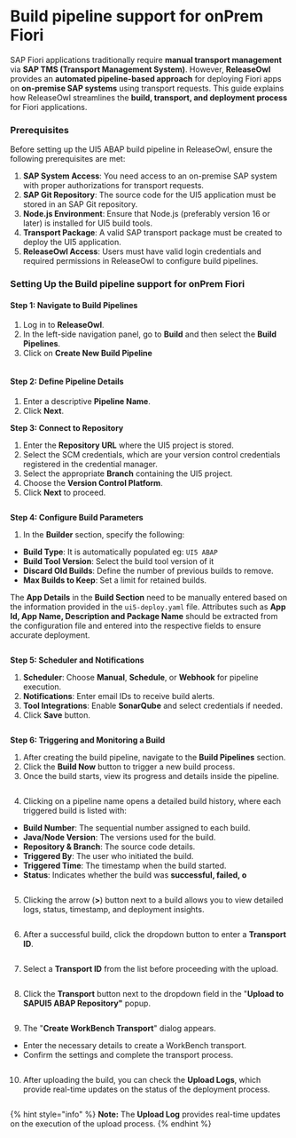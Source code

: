 # Build pipeline support for onPrem Fiori



SAP Fiori applications traditionally require **manual transport management** via **SAP TMS (Transport Management System)**. However, **ReleaseOwl** provides an **automated pipeline-based approach** for deploying Fiori apps on **on-premise SAP systems** using transport requests. This guide explains how ReleaseOwl streamlines the **build, transport, and deployment process** for Fiori applications.

### Prerequisites <a href="#pdf-page-o5nrf0ske61dolpfer3i-prerequisites" id="pdf-page-o5nrf0ske61dolpfer3i-prerequisites"></a>

Before setting up the UI5 ABAP build pipeline in ReleaseOwl, ensure the following prerequisites are met:

1. **SAP System Access**: You need access to an on-premise SAP system with proper authorizations for transport requests.
2. **SAP Git Repository**: The source code for the UI5 application must be stored in an SAP Git repository.
3. **Node.js Environment**: Ensure that Node.js (preferably version 16 or later) is installed for UI5 build tools.
4. **Transport Package**: A valid SAP transport package must be created to deploy the UI5 application.
5. **ReleaseOwl Access**: Users must have valid login credentials and required permissions in ReleaseOwl to configure build pipelines.

### Setting Up the Build pipeline support for onPrem Fiori <a href="#pdf-page-o5nrf0ske61dolpfer3i-setting-up-the-build-pipeline-support-for-onprem-fiori" id="pdf-page-o5nrf0ske61dolpfer3i-setting-up-the-build-pipeline-support-for-onprem-fiori"></a>

#### **Step 1: Navigate to Build Pipelines**

1. Log in to **ReleaseOwl**.
2. In the left-side navigation panel, go to **Build** and then select the **Build Pipelines**.
3. Click on **Create New Build Pipeline**

<figure><img src="https://open.gitbook.com/~gitbook/image?url=https%3A%2F%2F1890383800-files.gitbook.io%2F%7E%2Ffiles%2Fv0%2Fb%2Fgitbook-x-prod.appspot.com%2Fo%2Fspaces%252FDWyxe6hm5vqosFaByVgs%252Fuploads%252FmK0PW2vwN6enjypO58id%252Fimage.png%3Falt%3Dmedia%26token%3D2a8b4e49-9c7d-4261-888b-ddc9a9f12458&#x26;width=768&#x26;dpr=4&#x26;quality=100&#x26;sign=4f5a8962&#x26;sv=2" alt=""><figcaption></figcaption></figure>

#### **Step 2: Define Pipeline Details**

1. Enter a descriptive **Pipeline Name**.
2. Click **Next**.

**Step 3: Connect to Repository**

1. Enter the **Repository URL** where the UI5 project is stored.
2. Select the SCM credentials, which are your version control credentials registered in the credential manager.
3. Select the appropriate **Branch** containing the UI5 project.
4. Choose the **Version Control Platform**.
5. Click **Next** to proceed.

<figure><img src="https://open.gitbook.com/~gitbook/image?url=https%3A%2F%2F1890383800-files.gitbook.io%2F%7E%2Ffiles%2Fv0%2Fb%2Fgitbook-x-prod.appspot.com%2Fo%2Fspaces%252FDWyxe6hm5vqosFaByVgs%252Fuploads%252FqQJj48TnNK2RwrhGTXEY%252Fimage.png%3Falt%3Dmedia%26token%3D80a8655d-6282-43ab-a8ca-a7d67e66965f&#x26;width=768&#x26;dpr=4&#x26;quality=100&#x26;sign=a4df28ed&#x26;sv=2" alt=""><figcaption></figcaption></figure>

**Step 4: Configure Build Parameters**

1. In the **Builder** section, specify the following:

* **Build Type**: It is automatically populated eg: `UI5 ABAP`
* **Build Tool Version**: Select the build tool version of it
* **Discard Old Builds**: Define the number of previous builds to remove.
* **Max Builds to Keep**: Set a limit for retained builds.

The **App Details** in the **Build Section** need to be manually entered based on the information provided in the `ui5-deploy.yaml` file. Attributes such as **App Id, App Name, Description and Package Name** should be extracted from the configuration file and entered into the respective fields to ensure accurate deployment.

<figure><img src="https://open.gitbook.com/~gitbook/image?url=https%3A%2F%2F1890383800-files.gitbook.io%2F%7E%2Ffiles%2Fv0%2Fb%2Fgitbook-x-prod.appspot.com%2Fo%2Fspaces%252FDWyxe6hm5vqosFaByVgs%252Fuploads%252F6Vdhftm5otEREZOf9Oc0%252Fimage.png%3Falt%3Dmedia%26token%3D062037d9-7ff8-48f3-8b9c-63e50fb02cfa&#x26;width=768&#x26;dpr=4&#x26;quality=100&#x26;sign=96c25827&#x26;sv=2" alt=""><figcaption></figcaption></figure>

**Step 5: Scheduler and Notifications**

1. **Scheduler**: Choose **Manual**, **Schedule**, or **Webhook** for pipeline execution.
2. **Notifications**: Enter email IDs to receive build alerts.
3. **Tool Integrations**: Enable **SonarQube** and select credentials if needed.
4. Click **Save** button.

<figure><img src="https://open.gitbook.com/~gitbook/image?url=https%3A%2F%2F1890383800-files.gitbook.io%2F%7E%2Ffiles%2Fv0%2Fb%2Fgitbook-x-prod.appspot.com%2Fo%2Fspaces%252FDWyxe6hm5vqosFaByVgs%252Fuploads%252F73QzPbbLU3kMZwUtyRnv%252Fimage.png%3Falt%3Dmedia%26token%3D4f5f0015-5980-4370-a60e-9521a69dc998&#x26;width=768&#x26;dpr=4&#x26;quality=100&#x26;sign=a4c50645&#x26;sv=2" alt=""><figcaption></figcaption></figure>

**Step 6: Triggering and Monitoring a Build**

1. After creating the build pipeline, navigate to the **Build Pipelines** section.
2. Click the **Build Now** button to trigger a new build process.
3. Once the build starts, view its progress and details inside the pipeline.

<figure><img src="https://open.gitbook.com/~gitbook/image?url=https%3A%2F%2F1890383800-files.gitbook.io%2F%7E%2Ffiles%2Fv0%2Fb%2Fgitbook-x-prod.appspot.com%2Fo%2Fspaces%252FDWyxe6hm5vqosFaByVgs%252Fuploads%252FuivghEShhyGTnudyliAl%252Fimage.png%3Falt%3Dmedia%26token%3De0d09e04-4343-43da-9ba5-d1fee1c5f8d4&#x26;width=768&#x26;dpr=4&#x26;quality=100&#x26;sign=8ce271f9&#x26;sv=2" alt=""><figcaption></figcaption></figure>

4. Clicking on a pipeline name opens a detailed build history, where each triggered build is listed with:

* **Build Number**: The sequential number assigned to each build.
* **Java/Node Version**: The versions used for the build.
* **Repository & Branch**: The source code details.
* **Triggered By**: The user who initiated the build.
* **Triggered Time**: The timestamp when the build started.
* **Status**: Indicates whether the build was **successful, failed, o**

<figure><img src="https://open.gitbook.com/~gitbook/image?url=https%3A%2F%2F1890383800-files.gitbook.io%2F%7E%2Ffiles%2Fv0%2Fb%2Fgitbook-x-prod.appspot.com%2Fo%2Fspaces%252FDWyxe6hm5vqosFaByVgs%252Fuploads%252FWDE3inNwCYOuUXAtPZPs%252Fimage.png%3Falt%3Dmedia%26token%3Dfc5bee4b-7cff-4672-91ca-744053b15e2f&#x26;width=768&#x26;dpr=4&#x26;quality=100&#x26;sign=b45b4299&#x26;sv=2" alt=""><figcaption></figcaption></figure>

5. Clicking the arrow (**>**) button next to a build allows you to view detailed logs, status, timestamp, and deployment insights.

<figure><img src="https://open.gitbook.com/~gitbook/image?url=https%3A%2F%2F1890383800-files.gitbook.io%2F%7E%2Ffiles%2Fv0%2Fb%2Fgitbook-x-prod.appspot.com%2Fo%2Fspaces%252FDWyxe6hm5vqosFaByVgs%252Fuploads%252Fz6vKruon6ne21L47DnQG%252Fimage.png%3Falt%3Dmedia%26token%3Db69f4c30-eced-4858-9371-5499b6765d20&#x26;width=768&#x26;dpr=4&#x26;quality=100&#x26;sign=45364836&#x26;sv=2" alt=""><figcaption></figcaption></figure>

6. After a successful build, click the dropdown button to enter a **Transport ID**.

<figure><img src="https://open.gitbook.com/~gitbook/image?url=https%3A%2F%2F1890383800-files.gitbook.io%2F%7E%2Ffiles%2Fv0%2Fb%2Fgitbook-x-prod.appspot.com%2Fo%2Fspaces%252FDWyxe6hm5vqosFaByVgs%252Fuploads%252FNQcy8Lc6p4eR3qLTVMwD%252Fimage.png%3Falt%3Dmedia%26token%3D2c64fd4e-3c44-431c-856f-96173fd15a04&#x26;width=768&#x26;dpr=4&#x26;quality=100&#x26;sign=38deb0dc&#x26;sv=2" alt=""><figcaption></figcaption></figure>

7. Select a **Transport ID** from the list before proceeding with the upload.

<figure><img src="https://open.gitbook.com/~gitbook/image?url=https%3A%2F%2F1890383800-files.gitbook.io%2F%7E%2Ffiles%2Fv0%2Fb%2Fgitbook-x-prod.appspot.com%2Fo%2Fspaces%252FDWyxe6hm5vqosFaByVgs%252Fuploads%252FuPIDWE8oDyvRvGwl90QQ%252Fimage.png%3Falt%3Dmedia%26token%3D86a2f616-b1fd-42c4-959c-ce8ceb876fe8&#x26;width=768&#x26;dpr=4&#x26;quality=100&#x26;sign=3126043f&#x26;sv=2" alt=""><figcaption></figcaption></figure>

8. Click the **Transport** button next to the dropdown field in the "**Upload to SAPUI5 ABAP Repository"** popup.

<figure><img src="https://open.gitbook.com/~gitbook/image?url=https%3A%2F%2F1890383800-files.gitbook.io%2F%7E%2Ffiles%2Fv0%2Fb%2Fgitbook-x-prod.appspot.com%2Fo%2Fspaces%252FDWyxe6hm5vqosFaByVgs%252Fuploads%252FBKN6fY6oiv3Dym0gW1FH%252Fimage.png%3Falt%3Dmedia%26token%3D0319d0f8-ce55-4e9b-bc25-2ef251c9a977&#x26;width=768&#x26;dpr=4&#x26;quality=100&#x26;sign=ed77d388&#x26;sv=2" alt=""><figcaption></figcaption></figure>

9. The "**Create WorkBench Transport**" dialog appears.

* Enter the necessary details to create a WorkBench transport.
* Confirm the settings and complete the transport process.

<figure><img src="https://open.gitbook.com/~gitbook/image?url=https%3A%2F%2F1890383800-files.gitbook.io%2F%7E%2Ffiles%2Fv0%2Fb%2Fgitbook-x-prod.appspot.com%2Fo%2Fspaces%252FDWyxe6hm5vqosFaByVgs%252Fuploads%252FHglpwsVHYZDzSJg0uV79%252Fimage.png%3Falt%3Dmedia%26token%3D5ec206c4-d6d6-4198-8cdc-c1c7f0ab6187&#x26;width=768&#x26;dpr=4&#x26;quality=100&#x26;sign=ea3796da&#x26;sv=2" alt=""><figcaption></figcaption></figure>

10. After uploading the build, you can check the **Upload Logs**, which provide real-time updates on the status of the deployment process.

<figure><img src="https://open.gitbook.com/~gitbook/image?url=https%3A%2F%2F1890383800-files.gitbook.io%2F%7E%2Ffiles%2Fv0%2Fb%2Fgitbook-x-prod.appspot.com%2Fo%2Fspaces%252FDWyxe6hm5vqosFaByVgs%252Fuploads%252FyKUtSc3N1TCeOWmAQZ2j%252Fimage.png%3Falt%3Dmedia%26token%3Dcb766dfa-c990-40ee-b061-f24062203b2c&#x26;width=768&#x26;dpr=4&#x26;quality=100&#x26;sign=874f62b5&#x26;sv=2" alt=""><figcaption></figcaption></figure>

{% hint style="info" %}
**Note:** The **Upload Log** provides real-time updates on the execution of the upload process.
{% endhint %}
